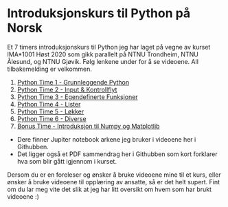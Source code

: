 # Introduksjonskurs til Python på Norsk
Et 7 timers introduksjonskurs til Python jeg har laget på vegne av kurset IMA*1001 Høst 2020 som gikk parallelt på NTNU Trondheim, NTNU Ålesund, og NTNU Gjøvik. Følg lenkene under for å se videoene. All tilbakemelding er velkommen.

1. [Python Time 1 - Grunnleggende Python](https://ntnu.cloud.panopto.eu/Panopto/Pages/Viewer.aspx?id=d9c4f88d-96d9-439c-8573-ac2a014d16fa)
2. [Python Time 2 - Input & Kontrollflyt](https://ntnu.cloud.panopto.eu/Panopto/Pages/Viewer.aspx?id=2aa0f4ec-def7-4b8d-9de4-ac2a014f5e51)
3. [Python Time 3 - Egendefinerte Funksjoner](https://ntnu.cloud.panopto.eu/Panopto/Pages/Viewer.aspx?id=d6d139e3-0964-4c38-b2f4-ac2b00b2e5e4)
4. [Python Time 4 - Lister](https://ntnu.cloud.panopto.eu/Panopto/Pages/Viewer.aspx?id=21f5a4e6-d598-43e5-876e-ac2b009f53ee)
5. [Python Time 5 - Løkker](https://ntnu.cloud.panopto.eu/Panopto/Pages/Viewer.aspx?id=6792fcd2-88b8-4c30-923b-ac2a0151369a)
6. [Python Time 6 - Diverse](https://ntnu.cloud.panopto.eu/Panopto/Pages/Viewer.aspx?id=af6e87c7-a178-4a1d-b8b6-ac2a01513629)
7. [Bonus Time - Introduksjon til Numpy og Matplotlib](https://ntnu.cloud.panopto.eu/Panopto/Pages/Viewer.aspx?id=899af1f6-7f0d-4cbd-961e-ac4501570eda)

* Dere finner Jupiter notebook arkene jeg bruker i videoene her i Githubben.
* Det ligger også et PDF sammendrag her i Githubben som kort forklarer hva som blir gått igjennom i kurset.

Dersom du er en foreleser og ønsker å bruke videoene mine til et kurs, eller ønsker å bruke videoene til opplæring av ansatte, så er det helt supert. Fint om du lar meg vite det slik at jeg har litt oversikt om hvem som har brukt videoene :)
